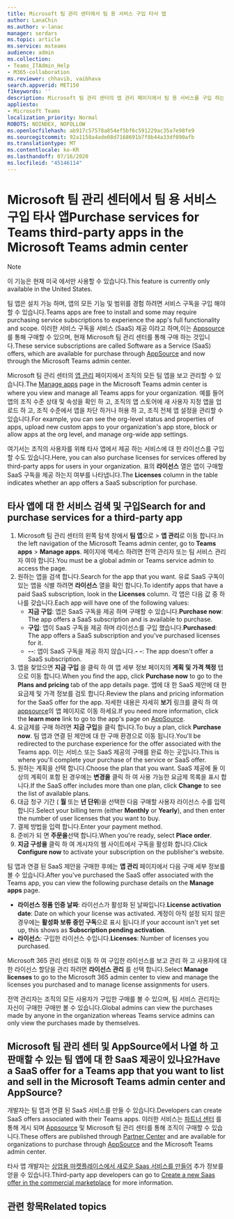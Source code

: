 ```yaml
---
title: Microsoft 팀 관리 센터에서 팀 용 서비스 구입 타사 앱
author: LanaChin
ms.author: v-lanac
manager: serdars
ms.topic: article
ms.service: msteams
audience: admin
ms.collection:
- Teams_ITAdmin_Help
- M365-collaboration
ms.reviewer: chhavib, vaibhava
search.appverid: MET150
f1keywords: ''
description: Microsoft 팀 관리 센터의 앱 관리 페이지에서 팀 용 서비스를 구입 하는 방법 알아보기
appliesto:
- Microsoft Teams
localization_priority: Normal
ROBOTS: NOINDEX, NOFOLLOW
ms.openlocfilehash: ab917c57578a854ef5bf6c591229ac35a7e98fe9
ms.sourcegitcommit: 92a1158a4ade08d7168691b7f8b44a33df090afb
ms.translationtype: MT
ms.contentlocale: ko-KR
ms.lasthandoff: 07/16/2020
ms.locfileid: "45146114"
---
```

<a name="purchase-services-for-teams-third-party-apps-in-the-microsoft-teams-admin-center"></a><span data-ttu-id="12b8d-103">Microsoft 팀 관리 센터에서 팀 용 서비스 구입 타사 앱</span><span class="sxs-lookup"><span data-stu-id="12b8d-103">Purchase services for Teams third-party apps in the Microsoft Teams admin center</span></span>
======================================================

> [!NOTE]
> <span data-ttu-id="12b8d-104">이 기능은 현재 미국 에서만 사용할 수 있습니다.</span><span class="sxs-lookup"><span data-stu-id="12b8d-104">This feature is currently only available in the United States.</span></span>

<span data-ttu-id="12b8d-105">팀 앱은 설치 가능 하며, 앱의 모든 기능 및 범위를 경험 하려면 서비스 구독을 구입 해야 할 수 있습니다.</span><span class="sxs-lookup"><span data-stu-id="12b8d-105">Teams apps are free to install and some may require purchasing service subscriptions to experience the app's full functionality and scope.</span></span> <span data-ttu-id="12b8d-106">이러한 서비스 구독을 서비스 (SaaS) 제공 이라고 하며,이는 [Appsource](https://appsource.microsoft.com/) 를 통해 구매할 수 있으며, 현재 Microsoft 팀 관리 센터를 통해 구매 하는 것입니다.</span><span class="sxs-lookup"><span data-stu-id="12b8d-106">These service subscriptions are called Software as a Service (SaaS) offers, which are available for purchase through [AppSource](https://appsource.microsoft.com/) and now through the Microsoft Teams admin center.</span></span>

<span data-ttu-id="12b8d-107">Microsoft 팀 관리 센터의 [앱 관리](manage-apps.md) 페이지에서 조직의 모든 팀 앱을 보고 관리할 수 있습니다.</span><span class="sxs-lookup"><span data-stu-id="12b8d-107">The [Manage apps](manage-apps.md) page in the Microsoft Teams admin center is where you view and manage all Teams apps for your organization.</span></span> <span data-ttu-id="12b8d-108">예를 들어 앱의 조직 수준 상태 및 속성을 확인 하 고, 조직의 앱 스토어에 새 사용자 지정 앱을 업로드 하 고, 조직 수준에서 앱을 차단 하거나 허용 하 고, 조직 전체 앱 설정을 관리할 수 있습니다.</span><span class="sxs-lookup"><span data-stu-id="12b8d-108">For example, you can see the org-level status and properties of apps, upload new custom apps to your organization's app store, block or allow apps at the org level, and manage org-wide app settings.</span></span>

<span data-ttu-id="12b8d-109">여기서는 조직의 사용자를 위해 타사 앱에서 제공 하는 서비스에 대 한 라이선스를 구입할 수도 있습니다.</span><span class="sxs-lookup"><span data-stu-id="12b8d-109">Here, you can also purchase licenses for services offered by third-party apps for users in your organization.</span></span> <span data-ttu-id="12b8d-110">표의 **라이선스** 열은 앱이 구매할 SaaS 구독을 제공 하는지 여부를 나타냅니다.</span><span class="sxs-lookup"><span data-stu-id="12b8d-110">The **Licenses** column in the table indicates whether an app offers a SaaS subscription for purchase.</span></span>

## <a name="search-for-and-purchase-services-for-a-third-party-app"></a><span data-ttu-id="12b8d-111">타사 앱에 대 한 서비스 검색 및 구입</span><span class="sxs-lookup"><span data-stu-id="12b8d-111">Search for and purchase services for a third-party app</span></span>

1. <span data-ttu-id="12b8d-112">Microsoft 팀 관리 센터의 왼쪽 탐색 창에서 **팀 앱**으로  >  **앱 관리**로 이동 합니다.</span><span class="sxs-lookup"><span data-stu-id="12b8d-112">In the left navigation of the Microsoft Teams admin center, go to **Teams apps** > **Manage apps**.</span></span> <span data-ttu-id="12b8d-113">페이지에 액세스 하려면 전역 관리자 또는 팀 서비스 관리자 여야 합니다.</span><span class="sxs-lookup"><span data-stu-id="12b8d-113">You must be a global admin or Teams service admin to access the page.</span></span>
2. <span data-ttu-id="12b8d-114">원하는 앱을 검색 합니다.</span><span class="sxs-lookup"><span data-stu-id="12b8d-114">Search for the app that you want.</span></span> <span data-ttu-id="12b8d-115">유료 SaaS 구독이 있는 앱을 식별 하려면 **라이선스** 열을 확인 합니다.</span><span class="sxs-lookup"><span data-stu-id="12b8d-115">To identify apps that have a paid SaaS subscription, look in the **Licenses** column.</span></span> <span data-ttu-id="12b8d-116">각 앱은 다음 값 중 하나를 갖습니다.</span><span class="sxs-lookup"><span data-stu-id="12b8d-116">Each app will have one of the following values:</span></span>
    - <span data-ttu-id="12b8d-117">**지금 구입**: 앱은 SaaS 구독을 제공 하며 구매할 수 있습니다.</span><span class="sxs-lookup"><span data-stu-id="12b8d-117">**Purchase now**: The app offers a SaaS subscription and is available to purchase.</span></span>  
    - <span data-ttu-id="12b8d-118">**구입**: 앱이 SaaS 구독을 제공 하며 라이선스를 구입 했습니다.</span><span class="sxs-lookup"><span data-stu-id="12b8d-118">**Purchased**: The app offers a SaaS subscription and you've purchased licenses for it.</span></span>
    - <span data-ttu-id="12b8d-119">**--**: 앱이 SaaS 구독을 제공 하지 않습니다.</span><span class="sxs-lookup"><span data-stu-id="12b8d-119">**- -**: The app doesn't offer a SaaS subscription.</span></span>
3. <span data-ttu-id="12b8d-120">앱을 찾았으면 **지금 구입** 을 클릭 하 여 앱 세부 정보 페이지의 **계획 및 가격 책정** 탭으로 이동 합니다.</span><span class="sxs-lookup"><span data-stu-id="12b8d-120">When you find the app, click **Purchase now** to go to the **Plans and pricing** tab of the app details page.</span></span> <span data-ttu-id="12b8d-121">앱에 대 한 SaaS 제안에 대 한 요금제 및 가격 정보를 검토 합니다.</span><span class="sxs-lookup"><span data-stu-id="12b8d-121">Review the plans and pricing information for the SaaS offer for the app.</span></span> <span data-ttu-id="12b8d-122">자세한 내용은 자세히 **보기** 링크를 클릭 하 여 [appsource](https://appsource.microsoft.com/)의 앱 페이지로 이동 하세요.</span><span class="sxs-lookup"><span data-stu-id="12b8d-122">If you need more information, click the **learn more** link to go to the app's page on [AppSource](https://appsource.microsoft.com/).</span></span>  
4. <span data-ttu-id="12b8d-123">요금제를 구매 하려면 **지금 구입**을 클릭 합니다.</span><span class="sxs-lookup"><span data-stu-id="12b8d-123">To buy a plan, click **Purchase now**.</span></span> <span data-ttu-id="12b8d-124">팀 앱과 연결 된 제안에 대 한 구매 환경으로 이동 됩니다.</span><span class="sxs-lookup"><span data-stu-id="12b8d-124">You'll be redirected to the purchase experience for the offer associated with the Teams app.</span></span> <span data-ttu-id="12b8d-125">이는 서비스 또는 SaaS 제공의 구매를 완료 하는 곳입니다.</span><span class="sxs-lookup"><span data-stu-id="12b8d-125">This is where you'll complete your purchase of the service or SaaS offer.</span></span>
5. <span data-ttu-id="12b8d-126">원하는 계획을 선택 합니다.</span><span class="sxs-lookup"><span data-stu-id="12b8d-126">Choose the plan that you want.</span></span> <span data-ttu-id="12b8d-127">SaaS 제공에 둘 이상의 계획이 포함 된 경우에는 **변경을** 클릭 하 여 사용 가능한 요금제 목록을 표시 합니다.</span><span class="sxs-lookup"><span data-stu-id="12b8d-127">If the SaaS offer includes more than one plan, click **Change** to see the list of available plans.</span></span>
6. <span data-ttu-id="12b8d-128">대금 청구 기간 ( **월** 또는 **년 단위**)을 선택한 다음 구매할 사용자 라이선스 수를 입력 합니다.</span><span class="sxs-lookup"><span data-stu-id="12b8d-128">Select your billing term (either **Monthly** or **Yearly**), and then enter the number of user licenses that you want to buy.</span></span>
7. <span data-ttu-id="12b8d-129">결제 방법을 입력 합니다.</span><span class="sxs-lookup"><span data-stu-id="12b8d-129">Enter your payment method.</span></span>
8. <span data-ttu-id="12b8d-130">준비가 되 면 **주문을**선택 합니다.</span><span class="sxs-lookup"><span data-stu-id="12b8d-130">When you're ready, select **Place order**.</span></span>
9. <span data-ttu-id="12b8d-131">**지금 구성을** 클릭 하 여 게시자의 웹 사이트에서 구독을 활성화 합니다.</span><span class="sxs-lookup"><span data-stu-id="12b8d-131">Click **Configure now** to activate your subscription on the publisher's website.</span></span>

<span data-ttu-id="12b8d-132">팀 앱과 연결 된 SaaS 제안을 구매한 후에는 **앱 관리** 페이지에서 다음 구매 세부 정보를 볼 수 있습니다.</span><span class="sxs-lookup"><span data-stu-id="12b8d-132">After you've purchased the SaaS offer associated with the Teams app, you can view the following purchase details on the **Manage apps** page.</span></span>

- <span data-ttu-id="12b8d-133">**라이선스 정품 인증 날짜**: 라이선스가 활성화 된 날짜입니다.</span><span class="sxs-lookup"><span data-stu-id="12b8d-133">**License activation date**: Date on which your license was activated.</span></span> <span data-ttu-id="12b8d-134">계정이 아직 설정 되지 않은 경우에는 **활성화 보류 중인 구독**으로 표시 됩니다.</span><span class="sxs-lookup"><span data-stu-id="12b8d-134">If your account isn't yet set up, this shows as **Subscription pending activation**.</span></span>
- <span data-ttu-id="12b8d-135">**라이선스**: 구입한 라이선스 수입니다.</span><span class="sxs-lookup"><span data-stu-id="12b8d-135">**Licenses**: Number of licenses you purchased.</span></span>

<span data-ttu-id="12b8d-136">Microsoft 365 관리 센터로 이동 하 여 구입한 라이선스를 보고 관리 하 고 사용자에 대 한 라이선스 할당을 관리 하려면 **라이선스 관리** 를 선택 합니다.</span><span class="sxs-lookup"><span data-stu-id="12b8d-136">Select **Manage licenses** to go to the Microsoft 365 admin center to view and manage the licenses you purchased and to manage license assignments for users.</span></span>

<span data-ttu-id="12b8d-137">전역 관리자는 조직의 모든 사용자가 구입한 구매를 볼 수 있으며, 팀 서비스 관리자는 자신이 구매한 구매만 볼 수 있습니다.</span><span class="sxs-lookup"><span data-stu-id="12b8d-137">Global admins can view the purchases made by anyone in the organization whereas Teams service admins can only view the purchases made by themselves.</span></span>  

## <a name="have-a-saas-offer-for-a-teams-app-that-you-want-to-list-and-sell-in-the-microsoft-teams-admin-center-and-appsource"></a><span data-ttu-id="12b8d-138">Microsoft 팀 관리 센터 및 AppSource에서 나열 하 고 판매할 수 있는 팀 앱에 대 한 SaaS 제공이 있나요?</span><span class="sxs-lookup"><span data-stu-id="12b8d-138">Have a SaaS offer for a Teams app that you want to list and sell in the Microsoft Teams admin center and AppSource?</span></span>

<span data-ttu-id="12b8d-139">개발자는 팀 앱과 연결 된 SaaS 서비스를 만들 수 있습니다.</span><span class="sxs-lookup"><span data-stu-id="12b8d-139">Developers can create SaaS offers associated with their Teams apps.</span></span> <span data-ttu-id="12b8d-140">이러한 서비스는 [파트너 센터](https://partner.microsoft.com) 를 통해 게시 되며 [Appsource](https://appsource.microsoft.com/) 및 Microsoft 팀 관리 센터를 통해 조직이 구매할 수 있습니다.</span><span class="sxs-lookup"><span data-stu-id="12b8d-140">These offers are published through [Partner Center](https://partner.microsoft.com) and are available for organizations to purchase through [AppSource](https://appsource.microsoft.com/) and the Microsoft Teams admin center.</span></span>
 
<span data-ttu-id="12b8d-141">타사 앱 개발자는 [상업용 마켓플레이스에서 새로운 Saas 서비스를 만들어](https://docs.microsoft.com/azure/marketplace/partner-center-portal/create-new-saas-offer) 추가 정보를 얻을 수 있습니다.</span><span class="sxs-lookup"><span data-stu-id="12b8d-141">Third-party app developers can go to [Create a new Saas offer in the commercial marketplace](https://docs.microsoft.com/azure/marketplace/partner-center-portal/create-new-saas-offer) for more information.</span></span>

## <a name="related-topics"></a><span data-ttu-id="12b8d-142">관련 항목</span><span class="sxs-lookup"><span data-stu-id="12b8d-142">Related topics</span></span>


